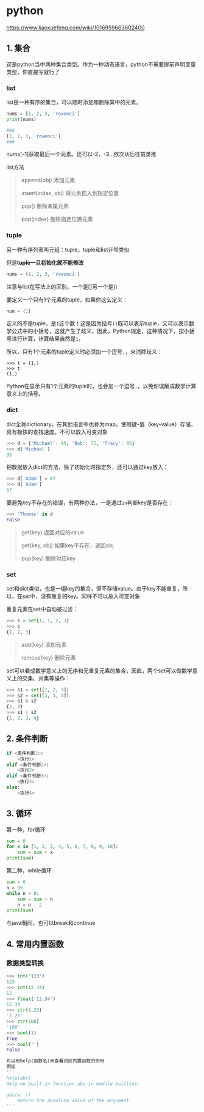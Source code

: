 # python

https://www.liaoxuefeng.com/wiki/1016959663602400

## 1. 集合

这是python当中两种集合类型。作为一种动态语言，python不需要提前声明变量类型，你直接写就行了

### list

list是一种有序的集合，可以随时添加和删除其中的元素。

```python
nums = [1, 2, 3, 'rowenci']
print(nums)

###
[1, 2, 3, 'rowenci']
###
```

nums[-1]获取最后一个元素。还可以-2，-3...依次从后往前类推



list方法

> append(obj)	添加元素
>
> insert(index, obj)	将元素插入到指定位置
>
> pop()	删除末尾元素
>
> pop(index)	删除指定位置元素



### tuple

另一种有序列表叫元组：tuple。tuple和list非常类似

但是**tuple一旦初始化就不能修改**

```python
nums = (1, 2, 3, 'rowenci')
```

注意与list在写法上的区别，一个是[]另一个是()

要定义一个只有1个元素的tuple，如果你这么定义：

```python
num = (1)
```

定义的不是tuple，是`1`这个数！这是因为括号`()`既可以表示tuple，又可以表示数学公式中的小括号，这就产生了歧义，因此，Python规定，这种情况下，按小括号进行计算，计算结果自然是`1`。

所以，只有1个元素的tuple定义时必须加一个逗号`,`，来消除歧义：

```
>>> t = (1,)
>>> t
(1,)
```

Python在显示只有1个元素的tuple时，也会加一个逗号`,`，以免你误解成数学计算意义上的括号。



### dict

dict全称dictionary，在其他语言中也称为map，使用键-值（key-value）存储，具有极快的查找速度。不可以放入可变对象

```python
>>> d = {'Michael': 95, 'Bob': 75, 'Tracy': 85}
>>> d['Michael']
95
```

把数据放入dict的方法，除了初始化时指定外，还可以通过key放入：

```python
>>> d['Adam'] = 67
>>> d['Adam']
67
```

要避免key不存在的错误，有两种办法，一是通过`in`判断key是否存在：

```python
>>> 'Thomas' in d
False
```

> get(key)	返回对应的value
>
> get(key, obj)	如果key不存在，返回obj
>
> pop(key)	删除对应key



### set

set和dict类似，也是一组key的集合，但不存储value。由于key不能重复，所以，在set中，没有重复的key。同样不可以放入可变对象

重复元素在set中自动被过滤：

```python
>>> s = set{1, 1, 2, 3}
>>> s
{1, 2, 3}
```

> add(key)	添加元素
>
> remove(key)	删除元素

set可以看成数学意义上的无序和无重复元素的集合，因此，两个set可以做数学意义上的交集、并集等操作：

```python
>>> s1 = set([1, 2, 3])
>>> s2 = set([2, 3, 4])
>>> s1 & s2
{2, 3}
>>> s1 | s2
{1, 2, 3, 4}
```



## 2. 条件判断

```python
if <条件判断1>:
    <执行1>
elif <条件判断2>:
    <执行2>
elif <条件判断3>:
    <执行3>
else:
    <执行4>
```



## 3. 循环

第一种，for循环

```python
sum = 0
for x in [1, 2, 3, 4, 5, 6, 7, 8, 9, 10]:
    sum = sum + x
print(sum)
```

第二种，while循环

```python
sum = 0
n = 99
while n > 0:
    sum = sum + n
    n = n - 2
print(sum)
```

与java相同，也可以break和continue



## 4. 常用内置函数

### 数据类型转换

```python
>>> int('123')
123
>>> int(12.34)
12
>>> float('12.34')
12.34
>>> str(1.23)
'1.23'
>>> str(100)
'100'
>>> bool(1)
True
>>> bool('')
False

可以用help(函数名)来查看对应内置函数的作用
例如
'''
help(abs)
Help on built-in function abs in module builtins:

abs(x, /)
    Return the absolute value of the argument.
'''
```

